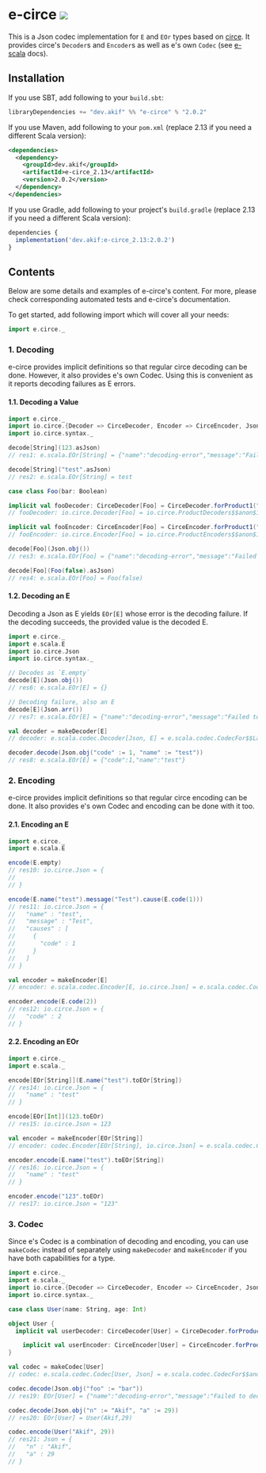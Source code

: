 [//]: # "This file is generated by [mdoc](https://scalameta.org/mdoc). Do not edit it directly as it will be overwritten. Instead edit corresponding file in docs folder."

# e-circe [![](https://img.shields.io/badge/docs-2.0.2-brightgreen.svg?style=for-the-badge&logo=scala&color=dc322f&labelColor=333333)](https://javadoc.io/doc/dev.akif/e-circe_2.13)

This is a Json codec implementation for `E` and `EOr` types based on [circe](https://circe.github.io/circe). It provides circe's `Decoder`s and `Encoder`s as well as e's own `Codec` (see [e-scala](/e-scala/README.md#3-codec-decoder-and-encoder) docs).

## Installation

If you use SBT, add following to your `build.sbt`:

```scala
libraryDependencies += "dev.akif" %% "e-circe" % "2.0.2"
```
If you use Maven, add following to your `pom.xml` (replace 2.13 if you need a different Scala version):

```xml
<dependencies>
  <dependency>
    <groupId>dev.akif</groupId>
    <artifactId>e-circe_2.13</artifactId>
    <version>2.0.2</version>
  </dependency>
</dependencies>
```
If you use Gradle, add following to your project's `build.gradle` (replace 2.13 if you need a different Scala version):

```javascript
dependencies {
  implementation('dev.akif:e-circe_2.13:2.0.2')
}
```

## Contents

Below are some details and examples of e-circe's content. For more, please check corresponding automated tests and e-circe's documentation.

To get started, add following import which will cover all your needs:

```scala
import e.circe._
```

### 1. Decoding

e-circe provides implicit definitions so that regular circe decoding can be done. However, it also provides e's own Codec. Using this is convenient as it reports decoding failures as E errors.

#### 1.1. Decoding a Value

```scala
import e.circe._
import io.circe.{Decoder => CirceDecoder, Encoder => CirceEncoder, Json}
import io.circe.syntax._

decode[String](123.asJson)
// res1: e.scala.EOr[String] = {"name":"decoding-error","message":"Failed to decode!","causes":[{"message":"Got value '123' with wrong type, expecting string"}]}

decode[String]("test".asJson)
// res2: e.scala.EOr[String] = test

case class Foo(bar: Boolean)

implicit val fooDecoder: CirceDecoder[Foo] = CirceDecoder.forProduct1("bar")(Foo.apply)
// fooDecoder: io.circe.Decoder[Foo] = io.circe.ProductDecoders$$anon$1@4812c0e9

implicit val fooEncoder: CirceEncoder[Foo] = CirceEncoder.forProduct1("bar")(_.bar)
// fooEncoder: io.circe.Encoder[Foo] = io.circe.ProductEncoders$$anon$1@6651e0f

decode[Foo](Json.obj())
// res3: e.scala.EOr[Foo] = {"name":"decoding-error","message":"Failed to decode!","causes":[{"name":".bar","message":"Missing required field"}]}

decode[Foo](Foo(false).asJson)
// res4: e.scala.EOr[Foo] = Foo(false)
```

#### 1.2. Decoding an E

Decoding a Json as E yields `EOr[E]` whose error is the decoding failure. If the decoding succeeds, the provided value is the decoded E.

```scala
import e.circe._
import e.scala.E
import io.circe.Json
import io.circe.syntax._

// Decodes as `E.empty`
decode[E](Json.obj())
// res6: e.scala.EOr[E] = {}

// Decoding failure, also an E
decode[E](Json.arr())
// res7: e.scala.EOr[E] = {"name":"decoding-error","message":"Failed to decode!","causes":[{"message":"Expected: JsonObject"}]}

val decoder = makeDecoder[E]
// decoder: e.scala.codec.Decoder[Json, E] = e.scala.codec.CodecFor$$Lambda$13621/0x0000000803544890@30eba2dd

decoder.decode(Json.obj("code" := 1, "name" := "test"))
// res8: e.scala.EOr[E] = {"code":1,"name":"test"}
```

### 2. Encoding

e-circe provides implicit definitions so that regular circe encoding can be done. It also provides e's own Codec and encoding can be done with it too.

#### 2.1. Encoding an E

```scala
import e.circe._
import e.scala.E

encode(E.empty)
// res10: io.circe.Json = {
//   
// }

encode(E.name("test").message("Test").cause(E.code(1)))
// res11: io.circe.Json = {
//   "name" : "test",
//   "message" : "Test",
//   "causes" : [
//     {
//       "code" : 1
//     }
//   ]
// }

val encoder = makeEncoder[E]
// encoder: e.scala.codec.Encoder[E, io.circe.Json] = e.scala.codec.CodecFor$$Lambda$13626/0x0000000803547dd0@42f13d3e

encoder.encode(E.code(2))
// res12: io.circe.Json = {
//   "code" : 2
// }
```

#### 2.2. Encoding an EOr

```scala
import e.circe._
import e.scala._

encode[EOr[String]](E.name("test").toEOr[String])
// res14: io.circe.Json = {
//   "name" : "test"
// }

encode[EOr[Int]](123.toEOr)
// res15: io.circe.Json = 123

val encoder = makeEncoder[EOr[String]]
// encoder: codec.Encoder[EOr[String], io.circe.Json] = e.scala.codec.CodecFor$$Lambda$13626/0x0000000803547dd0@99ac7eb

encoder.encode(E.name("test").toEOr[String])
// res16: io.circe.Json = {
//   "name" : "test"
// }

encoder.encode("123".toEOr)
// res17: io.circe.Json = "123"
```

### 3. Codec

Since e's Codec is a combination of decoding and encoding, you can use `makeCodec` instead of separately using `makeDecoder` and `makeEncoder` if you have both capabilities for a type.

```scala
import e.circe._
import e.scala._
import io.circe.{Decoder => CirceDecoder, Encoder => CirceEncoder, Json}
import io.circe.syntax._

case class User(name: String, age: Int)

object User {
  implicit val userDecoder: CirceDecoder[User] = CirceDecoder.forProduct2("n", "a")(User.apply)

	implicit val userEncoder: CirceEncoder[User] = CirceEncoder.forProduct2("n", "a")(u => (u.name, u.age))
}

val codec = makeCodec[User]
// codec: e.scala.codec.Codec[User, Json] = e.scala.codec.CodecFor$$anon$1@2b6f2b05

codec.decode(Json.obj("foo" := "bar"))
// res19: EOr[User] = {"name":"decoding-error","message":"Failed to decode!","causes":[{"name":".n","message":"Missing required field"},{"name":".a","message":"Missing required field"}]}

codec.decode(Json.obj("n" := "Akif", "a" := 29))
// res20: EOr[User] = User(Akif,29)

codec.encode(User("Akif", 29))
// res21: Json = {
//   "n" : "Akif",
//   "a" : 29
// }
```
